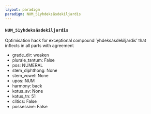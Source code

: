 ```yaml
---
layout: paradigm
paradigm: NUM_51yhdeksäsdekiljardis
---
```

### ` NUM_51yhdeksäsdekiljardis `

Optimisation hack for exceptional compound ’yhdeksäsdekiljardis’ that inflects in all parts with agreement
* grade_dir: weaken
* plurale_tantum: False
* pos: NUMERAL
* stem_diphthong: None
* stem_vowel: None
* upos: NUM
* harmony: back
* kotus_av: None
* kotus_tn: 51
* clitics: False
* possessive: False
